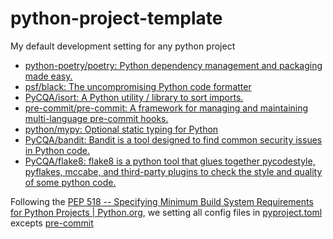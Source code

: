 # python-project-template

My default development setting for any python project

- [python-poetry/poetry: Python dependency management and packaging made easy.](https://github.com/python-poetry/poetry)
- [psf/black: The uncompromising Python code formatter](https://github.com/psf/black)
- [PyCQA/isort: A Python utility / library to sort imports.](https://github.com/PyCQA/isort)
- [pre-commit/pre-commit: A framework for managing and maintaining multi-language pre-commit hooks.](https://github.com/pre-commit/pre-commit)
- [python/mypy: Optional static typing for Python](https://github.com/python/mypy)
- [PyCQA/bandit: Bandit is a tool designed to find common security issues in Python code.](https://github.com/PyCQA/bandit)
- [PyCQA/flake8: flake8 is a python tool that glues together pycodestyle, pyflakes, mccabe, and third-party plugins to check the style and quality of some python code.](https://github.com/PyCQA/flake8)

Following the [PEP 518 -- Specifying Minimum Build System Requirements for Python Projects | Python.org](https://www.python.org/dev/peps/pep-0518/), we setting all config files in [pyproject.toml](./pyproject.toml) excepts [pre-commit](./pre-commit-config.yaml)
